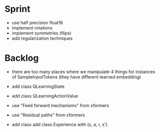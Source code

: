 # Sprint

- use half precision float16
- implement rotations
- implement symmetries (flips)
- add regularization techniques

# Backlog

- there are too many places where we manipulate 4 things for instances of SampleInputTokens (they have different learned embedding)
- add class QLearningState
- add class QLearningActionValue

- use "Feed forward mechanisms" from xformers
- use "Residual paths" from xformers
- add class add class Experience with (s, a, r, s')
